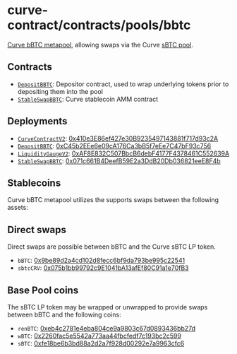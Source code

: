 # curve-contract/contracts/pools/bbtc

[Curve bBTC metapool](https://www.curve.fi/bbtc), allowing swaps via the Curve [sBTC pool](../sbtc).

## Contracts

* [`DepositBBTC`](DepositBBTC.vy): Depositor contract, used to wrap underlying tokens prior to depositing them into the pool
* [`StableSwapBBTC`](StableSwapBBTC.vy): Curve stablecoin AMM contract

## Deployments

* [`CurveContractV2`](../../tokens/CurveTokenV3.vy): [0x410e3E86ef427e30B9235497143881f717d93c2A](https://etherscan.io/address/0x410e3E86ef427e30B9235497143881f717d93c2A)
* [`DepositBBTC`](DepositBBTC.vy): [0xC45b2EEe6e09cA176Ca3bB5f7eEe7C47bF93c756](https://etherscan.io/address/0xC45b2EEe6e09cA176Ca3bB5f7eEe7C47bF93c756)
* [`LiquidityGaugeV2`](https://github.com/curvefi/curve-dao-contracts/blob/master/contracts/gauges/LiquidityGaugeV2.vy): [0xAF8E832C507BbcB6debF4177F4378461C552639A](https://etherscan.io/address/0xAF8E832C507BbcB6debF4177F4378461C552639A)
* [`StableSwapBBTC`](StableSwapBBTC.vy): [0x071c661B4DeefB59E2a3DdB20Db036821eeE8F4b](https://etherscan.io/address/0x071c661B4DeefB59E2a3DdB20Db036821eeE8F4b)

## Stablecoins

Curve bBTC metapool utilizes the supports swaps between the following assets:

## Direct swaps

Direct swaps are possible between bBTC and the Curve sBTC LP token.

* `bBTC`: [0x9be89d2a4cd102d8fecc6bf9da793be995c22541](https://etherscan.io/address/0x9be89d2a4cd102d8fecc6bf9da793be995c22541)
* `sbtcCRV`: [0x075b1bb99792c9E1041bA13afEf80C91a1e70fB3](https://etherscan.io/address/0x075b1bb99792c9E1041bA13afEf80C91a1e70fB3)

## Base Pool coins

The sBTC LP token may be wrapped or unwrapped to provide swaps between bBTC and the following coins:

* `renBTC`: [0xeb4c2781e4eba804ce9a9803c67d0893436bb27d](https://etherscan.io/address/0xeb4c2781e4eba804ce9a9803c67d0893436bb27d)
* `wBTC`: [0x2260fac5e5542a773aa44fbcfedf7c193bc2c599](https://etherscan.io/address/0x2260fac5e5542a773aa44fbcfedf7c193bc2c599)
* `sBTC`: [0xfe18be6b3bd88a2d2a7f928d00292e7a9963cfc6](https://etherscan.io/address/0xfe18be6b3bd88a2d2a7f928d00292e7a9963cfc6)
